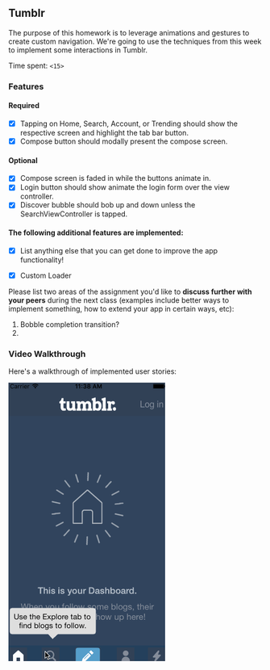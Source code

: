## Tumblr

The purpose of this homework is to leverage animations and gestures to create custom navigation. We're going to use the techniques from this week to implement some interactions in Tumblr.

Time spent: `<15>`

### Features

#### Required

- [X] Tapping on Home, Search, Account, or Trending should show the respective screen and highlight the tab bar button.
- [X] Compose button should modally present the compose screen.

#### Optional

- [X] Compose screen is faded in while the buttons animate in.
- [X] Login button should show animate the login form over the view controller.
- [X] Discover bubble should bob up and down unless the SearchViewController is tapped.

#### The following **additional** features are implemented:

- [X] List anything else that you can get done to improve the app functionality!

- [X] Custom Loader

Please list two areas of the assignment you'd like to **discuss further with your peers** during the next class (examples include better ways to implement something, how to extend your app in certain ways, etc):

1. Bobble completion transition?
2. 

### Video Walkthrough 

Here's a walkthrough of implemented user stories:

<img src='https://github.com/sdaviswalmart/HW4---Tumblr/blob/master/HW%204-Tumblr.gif' title='Video Walkthrough' width='' alt='Video Walkthrough' />
